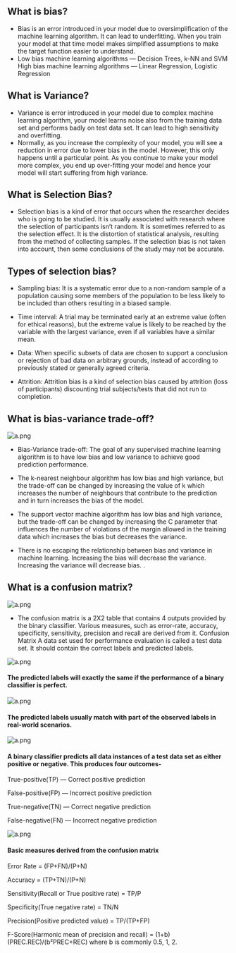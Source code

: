 







## What is bias?

- Bias is an error introduced in your model due to oversimplification of the machine learning algorithm. It can lead to underfitting. When you train your model at that time model makes simplified assumptions to make the target function easier to understand.
- Low bias machine learning algorithms — Decision Trees, k-NN and SVM High bias machine learning algorithms — Linear Regression, Logistic Regression

## What is Variance?
- Variance is error introduced in your model due to complex machine learning algorithm, your model learns noise also from the training data set and performs badly on test data set. It can lead to high sensitivity and overfitting.
- Normally, as you increase the complexity of your model, you will see a reduction in error due to lower bias in the model. However, this only happens until a particular point. As you continue to make your model more complex, you end up over-fitting your model and hence your model will start suffering from high variance.

## What is Selection Bias?
- Selection bias is a kind of error that occurs when the researcher decides who is going to be studied. It is usually associated with research where the selection of participants isn’t random. It is sometimes referred to as the selection effect. It is the distortion of statistical analysis, resulting from the method of collecting samples. If the selection bias is not taken into account, then some conclusions of the study may not be accurate.

## Types of selection bias?
- Sampling bias: It is a systematic error due to a non-random sample of a population causing some members of the population to be less likely to be included than others resulting in a biased sample.

- Time interval: A trial may be terminated early at an extreme value (often for ethical reasons), but the extreme value is likely to be reached by the variable with the largest variance, even if all variables have a similar mean.

- Data: When specific subsets of data are chosen to support a conclusion or rejection of bad data on arbitrary grounds, instead of according to previously stated or generally agreed criteria.

- Attrition: Attrition bias is a kind of selection bias caused by attrition (loss of participants) discounting trial subjects/tests that did not run to completion.

## What is bias-variance trade-off?
![a.png](https://miro.medium.com/max/547/0*goZnsEUDxSoE3v3N.png)

- Bias-Variance trade-off: The goal of any supervised machine learning algorithm is to have low bias and low variance to achieve good prediction performance.

- The k-nearest neighbour algorithm has low bias and high variance, but the trade-off can be changed by increasing the value of k which increases the number of neighbours that contribute to the prediction and in turn increases the bias of the model.

- The support vector machine algorithm has low bias and high variance, but the trade-off can be changed by increasing the C parameter that influences the number of violations of the margin allowed in the training data which increases the bias but decreases the variance.

- There is no escaping the relationship between bias and variance in machine learning. Increasing the bias will decrease the variance. Increasing the variance will decrease bias.
.
## What is a confusion matrix?
![a.png](https://miro.medium.com/max/332/0*n0yJZxhcrt6LuHBV.png)
- The confusion matrix is a 2X2 table that contains 4 outputs provided by the binary classifier. Various measures, such as error-rate, accuracy, specificity, sensitivity, precision and recall are derived from it. Confusion Matrix
A data set used for performance evaluation is called a test data set. It should contain the correct labels and predicted labels.

![a.png](https://miro.medium.com/max/400/0*x5BeBND2si5OsgZf.png)

#### The predicted labels will exactly the same if the performance of a binary classifier is perfect.

![a.png](https://miro.medium.com/max/480/0*nvaqNjPZTCtUG0uj.png)

#### The predicted labels usually match with part of the observed labels in real-world scenarios.

![a.png](https://miro.medium.com/max/480/0*jFrvfY-PMDbG3CeR.png)

#### A binary classifier predicts all data instances of a test data set as either positive or negative. This produces four outcomes-

True-positive(TP) — Correct positive prediction

False-positive(FP) — Incorrect positive prediction

True-negative(TN) — Correct negative prediction

False-negative(FN) — Incorrect negative prediction

![a.png](https://miro.medium.com/max/480/0*XBpeI_iDvFkSbJCT.png)

#### Basic measures derived from the confusion matrix

Error Rate = (FP+FN)/(P+N)

Accuracy = (TP+TN)/(P+N)

Sensitivity(Recall or True positive rate) = TP/P

Specificity(True negative rate) = TN/N

Precision(Positive predicted value) = TP/(TP+FP)

F-Score(Harmonic mean of precision and recall) = (1+b)(PREC.REC)/(b²PREC+REC) where b is commonly 0.5, 1, 2.

 
